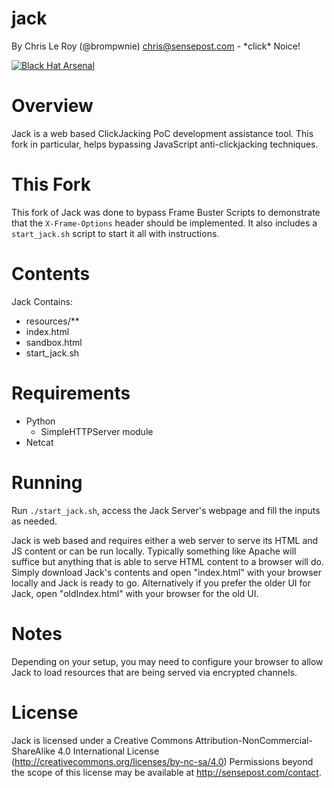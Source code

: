 jack
====

By Chris Le Roy (@brompwnie) chris@sensepost.com - \*click\* Noice!

<a href="https://www.blackhat.com/eu-15/arsenal.html/"><img alt="Black Hat Arsenal" src="https://www.toolswatch.org/badges/arsenal/2015.svg" /></a>

Overview
=====
Jack is a web based ClickJacking PoC development assistance tool.
This fork in particular, helps bypassing JavaScript anti-clickjacking techniques.

This Fork
=====

This fork of Jack was done to bypass Frame Buster Scripts to demonstrate that the `X-Frame-Options` header should be implemented.
It also includes a `start_jack.sh` script to start it all with instructions.

Contents
====
Jack Contains:
* resources/**
* index.html
* sandbox.html
* start_jack.sh

Requirements
====
* Python
  * SimpleHTTPServer module
* Netcat

Running
====
Run `./start_jack.sh`, access the Jack Server's webpage and fill the inputs as needed.

Jack is web based and requires either a web server to serve its HTML and JS content or can be run locally. Typically something like Apache will suffice but anything that is able to serve HTML content to a browser will do. Simply download Jack's contents and open "index.html" with your browser locally and Jack is ready to go. Alternatively if you prefer the older UI for Jack, open "oldIndex.html" with your browser for the old UI.

Notes
====
Depending on your setup, you may need to configure your browser to allow Jack to load resources that are being served via encrypted channels.


License
===
Jack is licensed under a Creative Commons Attribution-NonCommercial-ShareAlike 4.0 International License (http://creativecommons.org/licenses/by-nc-sa/4.0) Permissions beyond the scope of this license may be available at http://sensepost.com/contact.

